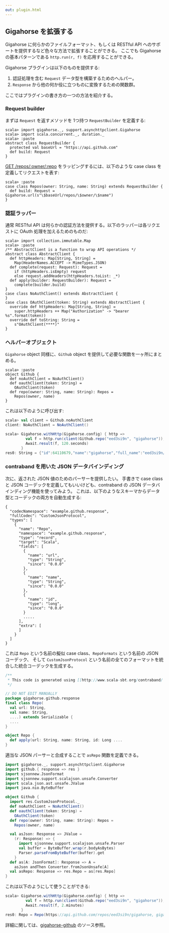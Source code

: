 ```yaml
---
out: plugin.html
---
```


  [get]: https://developer.github.com/v3/repos/#get
  [gigahorse-github]: https://github.com/eed3si9n/gigahorse-github/tree/vgigahorse0.1.1_0.1.0

Gigahorse を拡張する
-------------------

Gigahorse に何らかのファイルフォーマット、もしくは RESTful API へのサポートを提供するなど色々な方法で拡張することができる。
ここでも Gigahorse の基本パターンである `http.run(r, f)` を応用することができる。

Gigahorse プラグインは以下のものを提供する:

1. 認証処理を含む `Request` データ型を構築するためのヘルパー。
2. `Response` から他の何か役に立つものに変換するための関数群。

ここではプラグインの書き方の一つの方法を紹介する。

### Request builder

まずは `Request` を返すメソッドを 1つ持つ `RequestBuilder` を定義する:

```console:new
scala> import gigahorse._, support.asynchttpclient.Gigahorse
scala> import scala.concurrent._, duration._
scala> :paste
abstract class RequestBuilder {
  protected val baseUrl = "https://api.github.com"
  def build: Request
}
```

[GET /repos/:owner/:repo][get] をラッピングするには、以下のような case class を定義してリクエストを表す:

```console
scala> :paste
case class Repos(owner: String, name: String) extends RequestBuilder {
  def build: Request = Gigahorse.url(s"\$baseUrl/repos/\$owner/\$name")
}
```

### 認証ラッパー

通常 RESTful API は何らかの認証方法を提供する。以下のラッパーは各リクエストに OAuth 処理を加えるためのものだ:

```console
scala> import collection.immutable.Map
scala> :paste
/** AbstractClient is a function to wrap API operations */
abstract class AbstractClient {
  def httpHeaders: Map[String, String] =
    Map(HeaderNames.ACCEPT -> MimeTypes.JSON)
  def complete(request: Request): Request =
    if (httpHeaders.isEmpty) request
    else request.addHeaders(httpHeaders.toList: _*)
  def apply(builder: RequestBuilder): Request =
    complete(builder.build)
}
case class NoAuthClient() extends AbstractClient {
}
case class OAuthClient(token: String) extends AbstractClient {
  override def httpHeaders: Map[String, String] =
    super.httpHeaders ++ Map("Authorization" -> "bearer %s".format(token))
  override def toString: String =
    s"OAuthClient(****)"
}
```

### ヘルパーオブジェクト

`Gigahorse` object 同様に、`Github` object を提供して必要な関数を一ヶ所にまとめる。

```console
scala> :paste
object Github {
  def noAuthClient = NoAuthClient()
  def oauthClient(token: String) =
    OAuthClient(token)
  def repo(owner: String, name: String): Repos =
    Repos(owner, name)
}
```

これは以下のように呼び出す:

```scala
scala> val client = Github.noAuthClient
client: NoAuthClient = NoAuthClient()

scala> Gigahorse.withHttp(Gigahorse.config) { http =>
         val f = http.run(client(Github.repo("eed3si9n", "gigahorse")), Gigahorse.asString andThen (_.take(60)) )
         Await.result(f, 120.seconds)
       }
res0: String = {"id":64110679,"name":"gigahorse","full_name":"eed3si9n/giga
```

### contraband を用いた JSON データバインディング

次に、返された JSON 値のためのパーサーを提供したい。
手書きで case class と JSON コーデックを定義してもいいけども、contraband の JSON データバインディング機能を使ってみよう。
これは、以下のようなスキーマからデータ型とコーデックの両方を自動生成する:

```
{
  "codecNamespace": "example.github.response",
  "fullCodec": "CustomJsonProtocol",
  "types": [
    {
      "name": "Repo",
      "namespace": "example.github.response",
      "type": "record",
      "target": "Scala",
      "fields": [
        {
          "name": "url",
          "type": "String",
          "since": "0.0.0"
        },
        {
          "name": "name",
          "type": "String",
          "since": "0.0.0"
        },
        {
          "name": "id",
          "type": "long",
          "since": "0.0.0"
        }
        .....
      ],
      "extra": [
      ]
    }
  ]
}
```

これは `Repo` という名前の擬似 case class、`RepoFormats` という名前の JSON コーデック、
そして `CustomJsonProtocol` という名前の全てのフォーマットを統合した統合コーデックを生成する。

```scala
/**
 * This code is generated using [[http://www.scala-sbt.org/contraband/ sbt-contraband]].
 */

// DO NOT EDIT MANUALLY
package gigahorse.github.response
final class Repo(
  val url: String,
  val name: String,
  ....) extends Serializable {
  ....
}

object Repo {
  def apply(url: String, name: String, id: Long ....
}
```

適当な JSON パーサーと合成することで `asRepo` 関数を定義できる。

```scala
import gigahorse._, support.asynchttpclient.Gigahorse
import github.{ response => res }
import sjsonnew.JsonFormat
import sjsonnew.support.scalajson.unsafe.Converter
import scala.json.ast.unsafe.JValue
import java.nio.ByteBuffer

object Github {
  import res.CustomJsonProtocol._
  def noAuthClient = NoAuthClient()
  def oauthClient(token: String) =
    OAuthClient(token)
  def repo(owner: String, name: String): Repos =
    Repos(owner, name)

  val asJson: Response => JValue =
    (r: Response) => {
      import sjsonnew.support.scalajson.unsafe.Parser
      val buffer = ByteBuffer.wrap(r.bodyAsBytes)
      Parser.parseFromByteBuffer(buffer).get
    }
  def as[A: JsonFormat]: Response => A =
    asJson andThen Converter.fromJsonUnsafe[A]
  val asRepo: Response => res.Repo = as[res.Repo]
}
```

これは以下のようにして使うことができる:

```scala
scala> Gigahorse.withHttp(Gigahorse.config) { http =>
         val f = http.run(client(Github.repo("eed3si9n", "gigahorse")), Github.asRepo)
         Await.result(f, 2.minutes)
       }
res0: Repo = Repo(https://api.github.com/repos/eed3si9n/gigahorse, gigahorse, 64110679,...
```

詳細に関しては、[gigahorse-github][gigahorse-github] のソース参照。
